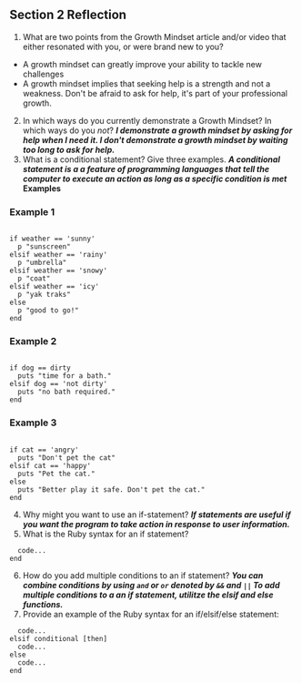 ## Section 2 Reflection

1. What are two points from the Growth Mindset article and/or video that either resonated with you, or were brand new to you?

- A growth mindset can greatly improve your ability to tackle new challenges
- A growth mindset implies that seeking help is a strength and not a weakness.
  Don't be afraid to ask for help, it's part of your professional growth.
2. In which ways do you currently demonstrate a Growth Mindset? In which ways do you _not_?
***I demonstrate a growth mindset by asking for help when I need it. I don't
demonstrate a growth mindset by waiting too long to ask for help.***
3. What is a conditional statement? Give three examples.
***A conditional statement is  a a feature of programming languages that tell the computer to execute an action as long as a specific condition is met***
**Examples**
### Example 1
```weather = 'snowy'

if weather == 'sunny'
  p "sunscreen"
elsif weather == 'rainy'
  p "umbrella"
elsif weather == 'snowy'
  p "coat"
elsif weather == 'icy'
  p "yak traks"
else
  p "good to go!"
end
```
### Example 2
```dog = 'dirty'

if dog == dirty
  puts "time for a bath."
elsif dog == 'not dirty'  
  puts "no bath required."
end
```
### Example 3
```cat = 'angry'

if cat == 'angry'
  puts "Don't pet the cat"
elsif cat == 'happy'
  puts "Pet the cat."
else
  puts "Better play it safe. Don't pet the cat."
end
```

4. Why might you want to use an if-statement?
***If statements are useful if you want the program to take action in response
to user information.***
5. What is the Ruby syntax for an if statement?

```if conditional [then]
  code...
end
```
6. How do you add multiple conditions to an if statement?
***You can combine conditions by using `and` or `or` denoted by `&&` and `||`
To add multiple conditions to a an if statement, utilitze the elsif and else functions.***
7. Provide an example of the Ruby syntax for an if/elsif/else statement:

```if conditional [then]
  code...
elsif conditional [then]
  code...
else
  code...
end
```

